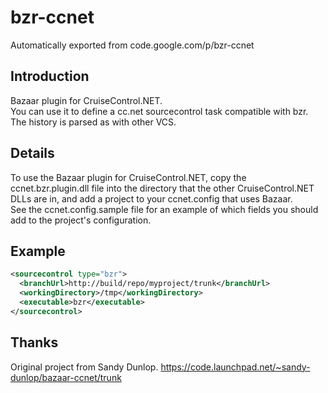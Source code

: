# bzr-ccnet
Automatically exported from code.google.com/p/bzr-ccnet

## Introduction
Bazaar plugin for CruiseControl.NET.  
You can use it to define a cc.net sourcecontrol task compatible with bzr. The history is parsed as with other VCS.

## Details
To use the Bazaar plugin for CruiseControl.NET, copy the ccnet.bzr.plugin.dll file into the directory that the other CruiseControl.NET DLLs are in, and add a project to your ccnet.config that uses Bazaar.  
See the ccnet.config.sample file for an example of which fields you should add to the project's configuration.

## Example

```xml
<sourcecontrol type="bzr">
  <branchUrl>http://build/repo/myproject/trunk</branchUrl>
  <workingDirectory>/tmp</workingDirectory>
  <executable>bzr</executable>
</sourcecontrol>
```

## Thanks
Original project from Sandy Dunlop. https://code.launchpad.net/~sandy-dunlop/bazaar-ccnet/trunk
